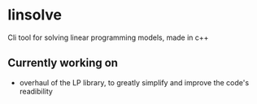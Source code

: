 # linsolve
Cli tool for solving linear programming models, made in c++

## Currently working on
* overhaul of the LP library, to greatly simplify and improve the code's readibility
